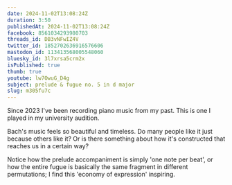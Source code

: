 ```yaml
---
date: 2024-11-02T13:08:24Z
duration: 3:50
publishedAt: 2024-11-02T13:08:24Z
facebook: 8561034293980703
threads_id: DB3vNFwIZ4V
twitter_id: 1852702636916576606
mastodon_id: 113413568005548060
bluesky_id: 3l7xrsa5crm2x
isPublished: true
thumb: true
youtube: lw7OwuG_D4g
subject: prelude & fugue no. 5 in d major
slug: m305fu7c
---
```

Since 2023 I've been recording piano music from my past. This is one I played in my university audition.

Bach's music feels so beautiful and timeless. Do many people like it just because others like it? Or is there something about how it's constructed that reaches us in a certain way?

Notice how the prelude accompaniment is simply 'one note per beat', or how the entire fugue is basically the same fragment in different permutations; I find this 'economy of expression' inspiring.
